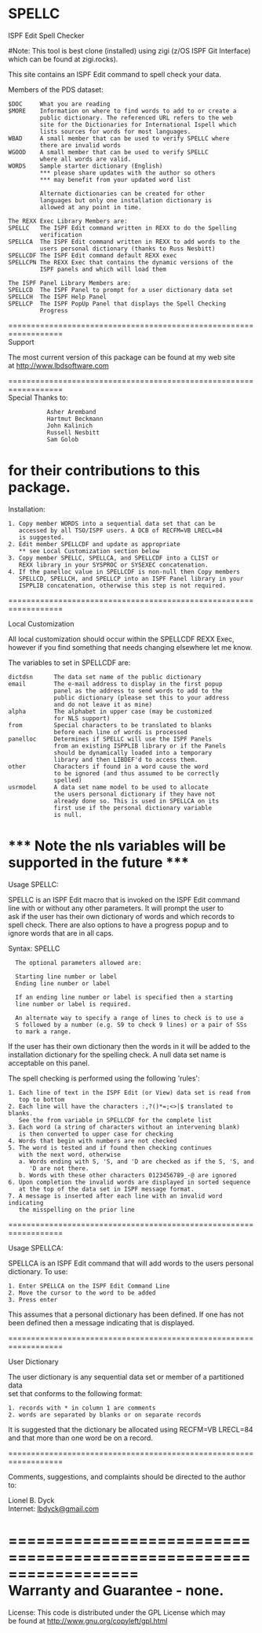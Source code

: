 # SPELLC
ISPF Edit Spell Checker

#Note: This tool is best clone (installed) using zigi (z/OS ISPF Git Interface) which can be found at zigi.rocks).

This site contains an ISPF Edit command to spell check your data.           
                                                                                
Members of the PDS dataset:                                                       
                                                                                
    $DOC     What you are reading                                               
    $MORE    Information on where to find words to add to or create a           
             public dictionary. The referenced URL refers to the web            
             site for the Dictionaries for International Ispell which           
             lists sources for words for most languages.                                 
    WBAD     A small member that can be used to verify SPELLC where             
             there are invalid words                                            
    WGOOD    A small member that can be used to verify SPELLC                   
             where all words are valid.                                         
    WORDS    Sample starter dictionary (English)                                
             *** please share updates with the author so others                 
             *** may benefit from your updated word list                        
                                                                                
             Alternate dictionaries can be created for other                    
             languages but only one installation dictionary is                  
             allowed at any point in time.                                      
                                                                                
    The REXX Exec Library Members are:                                          
    SPELLC   The ISPF Edit command written in REXX to do the Spelling           
             verification                                                       
    SPELLCA  The ISPF Edit command written in REXX to add words to the          
             users personal dictionary (thanks to Russ Nesbitt)                 
    SPELLCDF The ISPF Edit command default REXX exec                            
    SPELLCPN The REXX Exec that contains the dynamic versions of the            
             ISPF panels and which will load them                               
                                                                                
    The ISPF Panel Library Members are:                                         
    SPELLCD  The ISPF Panel to prompt for a user dictionary data set            
    SPELLCH  The ISPF Help Panel                                                
    SPELLCP  The ISPF PopUp Panel that displays the Spell Checking              
             Progress                                                           
                                                                                
==================================================================              
Support                                                                         
                                                                                
The most current version of this package can be found at my web site            
at http://www.lbdsoftware.com                                                   
                                                                                
==================================================================              
Special Thanks to:                                                              
                                                                                
               Asher Aremband                                                   
               Hartmut Beckmann                                                 
               John Kalinich                                                    
               Russell Nesbitt                                                  
               Sam Golob                                                        
                                                                                
for their contributions to this package.                                        
==================================================================              
                                                                                
Installation:                                                                   
                                                                                
    1. Copy member WORDS into a sequential data set that can be                 
       accessed by all TSO/ISPF users. A DCB of RECFM=VB LRECL=84               
       is suggested.                                                            
    2. Edit member SPELLCDF and update as appropriate                           
       ** see Local Customization section below                                 
    3. Copy member SPELLC, SPELLCA, and SPELLCDF into a CLIST or                
       REXX library in your SYSPROC or SYSEXEC concatenation.                   
    4. If the panelloc value in SPELLCDF is non-null then Copy members          
       SPELLCD, SPELLCH, and SPELLCP into an ISPF Panel library in your         
       ISPPLIB concatenation, otherwise this step is not required.              
                                                                                
==================================================================              
                                                                                
Local Customization                                                             
                                                                                
All local customization should occur within the SPELLCDF REXX Exec,             
however if you find something that needs changing elsewhere let me know.        
                                                                                
The variables to set in SPELLCDF are:                                           
                                                                                
    dictdsn      The data set name of the public dictionary                     
    email        The e-mail address to display in the first popup               
                 panel as the address to send words to add to the               
                 public dictionary (please set this to your address             
                 and do not leave it as mine)                                   
    alpha        The alphabet in upper case (may be customized                  
                 for NLS support)                                               
    from         Special characters to be translated to blanks                  
                 before each line of words is processed                         
    panelloc     Determines if SPELLC will use the ISPF Panels                  
                 from an existing ISPPLIB library or if the Panels              
                 should be dynamically loaded into a temporary                  
                 library and then LIBDEF'd to access them.                      
    other        Characters if found in a word cause the word                   
                 to be ignored (and thus assumed to be correctly                
                 spelled)                                                       
    usrmodel     A data set name model to be used to allocate                   
                 the users personal dictionary if they have not                 
                 already done so. This is used in SPELLCA on its                
                 first use if the personal dictionary variable                  
                 is null.                                                       
                                                                                
*** Note the nls variables will be supported in the future ***                  
==================================================================              
                                                                                
Usage SPELLC:                                                                   
                                                                                
SPELLC is an ISPF Edit macro that is invoked on the ISPF Edit command           
line with or without any other parameters. It will prompt the user to           
ask if the user has their own dictionary of words and which records to          
spell check. There are also options to have a progress popup and to             
ignore words that are in all caps.                                              
                                                                                
Syntax:   SPELLC <optional-parameters>                                          
                                                                                
      The optional parameters allowed are:                                      
                                                                                
      Starting line number or label                                             
      Ending line number or label                                               
                                                                                
      If an ending line number or label is specified then a starting            
      line number or label is required.                                         
                                                                                
      An alternate way to specify a range of lines to check is to use a         
      S followed by a number (e.g. S9 to check 9 lines) or a pair of SSs        
      to mark a range.                                                          
                                                                                
If the user has their own dictionary then the words in it will be added to the  
installation dictionary for the spelling check. A null data set name is         
acceptable on this panel.                                                       
                                                                                
The spell checking is performed using the following 'rules':                    
                                                                                
    1. Each line of text in the ISPF Edit (or View) data set is read from       
       top to bottom                                                            
    2. Each line will have the characters :,?()*=;<>|$ translated to blanks.    
       See the from variable in SPELLCDF for the complete list                  
    3. Each word (a string of characters without an intervening blank)          
       is then converted to upper case for checking                             
    4. Words that begin with numbers are not checked                            
    5. The word is tested and if found then checking continues                  
       with the next word, otherwise                                            
       a. Words ending with S, 'S, and 'D are checked as if the S, 'S, and      
          'D are not there.                                                     
       b. Words with these other characters 0123456789_-@ are ignored           
    6. Upon completion the invalid words are displayed in sorted sequence       
       at the top of the data set in ISPF message format.                       
    7. A message is inserted after each line with an invalid word indicating    
       the misspelling on the prior line                                        
                                                                                
==================================================================              
                                                                                
Usage SPELLCA:                                                                  
                                                                                
SPELLCA is an ISPF Edit command that will add words to the users personal       
dictionary. To use:                                                             
                                                                                
    1. Enter SPELLCA on the ISPF Edit Command Line                              
    2. Move the cursor to the word to be added                                  
    3. Press enter                                                              
                                                                                
This assumes that a personal dictionary has been defined. If one has not        
been defined then a message indicating that is displayed.                       
                                                                                
==================================================================              
                                                                                
User Dictionary                                                                 
                                                                                
The user dictionary is any sequential data set or member of a partitioned data  
set that conforms to the following format:                                      
                                                                                
    1. records with * in column 1 are comments                                  
    2. words are separated by blanks or on separate records                     
                                                                                
It is suggested that the dictionary be allocated using RECFM=VB LRECL=84        
and that more than one word be on a record.                                     
                                                                                
==================================================================              
                                                                                
Comments, suggestions, and complaints should be directed to the author          
to:                                                                             
                                                                                
  Lionel B. Dyck                                                                
  Internet: lbdyck@gmail.com                                                    
                                                                                
==================================================================              
Warranty and Guarantee - none.                                                  
==================================================================              
License: This code is distributed under the GPL License which may               
be found at http://www.gnu.org/copyleft/gpl.html                                
